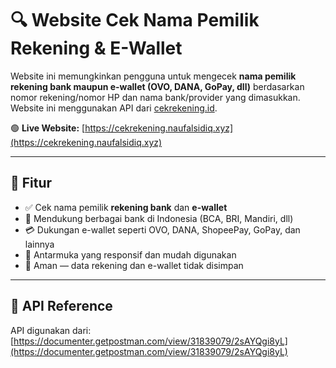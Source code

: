 # 🔍 Website Cek Nama Pemilik Rekening & E-Wallet

Website ini memungkinkan pengguna untuk mengecek **nama pemilik rekening bank maupun e-wallet (OVO, DANA, GoPay, dll)** berdasarkan nomor rekening/nomor HP dan nama bank/provider yang dimasukkan. Website ini menggunakan API dari [cekrekening.id](https://documenter.getpostman.com/view/31839079/2sAYQgi8yL).

🟢 **Live Website:** [https://cekrekening.naufalsidiq.xyz](https://cekrekening.naufalsidiq.xyz)

---

## 🚀 Fitur

- ✅ Cek nama pemilik **rekening bank** dan **e-wallet**
- 🏦 Mendukung berbagai bank di Indonesia (BCA, BRI, Mandiri, dll)
- 💳 Dukungan e-wallet seperti OVO, DANA, ShopeePay, GoPay, dan lainnya
- 📱 Antarmuka yang responsif dan mudah digunakan
- 🔐 Aman — data rekening dan e-wallet tidak disimpan

---

## 🔗 API Reference

API digunakan dari:  
[https://documenter.getpostman.com/view/31839079/2sAYQgi8yL](https://documenter.getpostman.com/view/31839079/2sAYQgi8yL)
